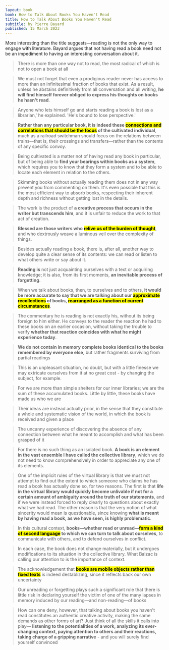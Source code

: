 ```yaml
---
layout: book
book: How to Talk About Books You Haven't Read
title: How to Talk About Books You Haven't Read
subtitle: by Pierre Bayard
published: 15 March 2023
---
```


More interesting than the title suggests––reading is not the only way to engage with literature. Bayard argues that not having read a book need not be an impediment to having an interesting conversation about it.

> There is more than one way not to read, the most radical of which is not to open a book at all

> We must not forget that even a prodigious reader never has access to more than an infinitesimal fraction of books that exist. As a result, unless he abstains definitively from all conversation and all writing, **he will find himself forever obliged to express his thoughts on books he hasn't read**.

> Anyone who lets himself go and starts reading a book is lost as a librarian,' he explained. 'He's bound to lose perspective.'

> **Rather than any particular book, it is indeed these <mark>connections and correlations that should be the focus</mark> of the cultivated individual**, much as a railroad switchman should focus on the relations between trains––that is, their crossings and transfers––rather than the contents of any specific convoy.

> Being cultivated is a matter not of having read any book in particular, but of being able to **find your bearings within books as a system**, which requires you to know that they form a system and to be able to locate each element in relation to the others.

> Skimming books without actually reading them does not in any way prevent you from commenting on them. It's even possible that this is the most efficient way to absorb books, respecting their inherent depth and richness without getting lost in the details.

> The work is the product of **a creative process that occurs in the writer but transcends him**, and it is unfair to reduce the work to that act of creation.

> **Blessed are those writers who <mark>relive us of the burden of thought</mark>**, and who dextrously weave a luminous veil over the complexity of things.

> Besides actually reading a book, there is, after all, another way to develop quite a clear sense of its contents: we can read or listen to what others write or say about it.

> **Reading is** not just acquainting ourselves with a text or acquiring knowledge; it is also, from its first moments, **an inevitable process of forgetting**.

> When we talk about books, then, to ourselves and to others, **it would be more accurate to say that we are talking about our <mark>approximate recollections</mark> of books, <mark>rearranged as a function of current circumstances</mark>**.

> The commentary he is reading is not exactly his, without its being foreign to him either. He conveys to the reader the reaction he had to these books on an earlier occasion, without taking the trouble to verify **whether that reaction coincides with what he might experience today**.

> **We do not contain in memory complete books identical to the books remembered by everyone else**, but rather fragments surviving from partial readings

> This is an unpleasant situation, no doubt, but with a little finesse we may extricate ourselves from it at no great cost - by changing the subject, for example.

> For we are more than simple shelters for our inner libraries; we are the sum of these accumulated books. Little by little, these books have made us who we are

> Their ideas are instead actually prior, in the sense that they constitute a whole and systematic vision of the world, in which the book is received and given a place

> The uncanny experience of discovering the absence of any connection between what he meant to accomplish and what has been grasped of it

> For there is no such thing as an isolated book. **A book is an element in the vast ensemble I have called the collective library**, which we do not need to know comprehensively in order to appreciate any one of its elements.

> One of the implicit rules of the virtual library is that we must not attempt to find out the extent to which someone who claims he has read a book has actually done so, for two reasons. The first is that **life in the virtual library would quickly become unlivable if not for a certain amount of ambiguity around the truth of our statements**, and if we were instead forced to reply clearly to questions about exactly what we had read. The other reason is that the very notion of what sincerity would mean is questionable, since knowing **what is meant by having read a book, as we have seen, is highly problematic**.

> In this cultural context, **books––whether read or unread––<mark>form a kind of second language</mark> to which we can turn to talk about ourselves**, to communicate with others, and to defend ourselves in conflict.

> In each case, the book does not change materially, but it undergoes modifications to its situation in the collective library. What Balzac is calling our attention to is the importance of context.

> The acknowledgement that **<mark>books are mobile objects rather than fixed texts</mark>** is indeed destablizing, since it reflects back our own uncertainty

> Our unreading or forgetting plays such a significant role that there is little risk in declaring yourself the victim of one of the many lapses in memory induced by our reading––and non-reading––of books

> How can one deny, however, that talking about books you haven't read constitutes an authentic creative activity, making the same demands as other forms of art? Just think of all the skills it calls into play–– **listening to the potentialities of a work, analyzing its ever-changing context, paying attention to others and their reactions, taking charge of a gripping narrative** - and you will surely find yourself convinced